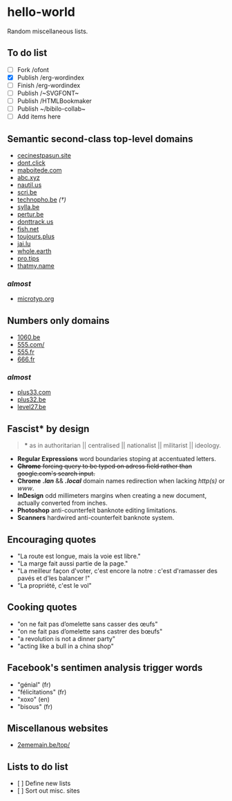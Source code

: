 # hello-world
Random miscellaneous lists.

## To do list
* [ ] Fork /ofont
* [x] Publish /erg-wordindex
* [ ] Finish /erg-wordindex
* [ ] Publish /~SVGFONT~
* [ ] Publish /HTMLBookmaker
* [ ] Publish ~/bibilo-collab~
* [ ] Add items here

## Semantic second-class top-level domains
* [cecinestpasun.site](http://cecinestpasun.site)
* [dont.click](http://dont.click)
* [maboitede.com](http://maboitede.com)
* [abc.xyz](http://abc.xyz)
* [nautil.us](http://nautil.us)
* [scri.be](http://scri.be)
* [technopho.be](technopho.be) *(†)*
* [sylla.be](http://sylla.be/)
* [pertur.be](http://pertur.be/)
* [donttrack.us](http://donttrack.us/)
* [fish.net](http://fish.net/)
* [toujours.plus](http://toujours.plus)
* [jai.lu](http://jai.lu)
* [whole.earth](http://whole.earth)
* [pro.tips](http://pro.tips)
* [thatmy.name](https://thatsmy.name)
### *almost*
* [microtyp.org](http://microtyp.org/)

## Numbers only domains
* [1060.be](http://1060.be)
* [555.com/](http://www.555.com/)
* [555.fr](http://www.555.fr/)
* [666.fr](http://666.fr/)
### *almost*
* [plus33.com](http://plus33.com)
* [plus32.be](https://www.plus32.be/)
* [level27.be](https://level27.be/)

## Fascist* by design
  > **\*** as in authoritarian || centralised || nationalist || militarist || ideology.    

* **Regular Expressions** word boundaries stoping at accentuated letters.
* ~~**Chrome** forcing query to be typed on adress field rather than google.com's search input.~~
* **Chrome** ***.lan*** && ***.local*** domain names redirection when lacking *http(s)* or *www*.
* **InDesign** odd millimeters margins when creating a new document, actually converted from inches.
* **Photoshop** anti-counterfeit banknote editing limitations.
* **Scanners** hardwired anti-counterfeit banknote system.

## Encouraging quotes
* "La route est longue, mais la voie est libre."
* "La marge fait aussi partie de la page."
* "La meilleur façon d'voter, c'est encore la notre : c'est d'ramasser des pavés et d'les balancer !"
* "La propriété, c'est le vol"

## Cooking quotes
* "on ne fait pas d’omelette sans casser des œufs"
* "on ne fait pas d’omelette sans castrer des bœufs"
* "a revolution is not a dinner party"
* "acting like a bull in a china shop"

## Facebook's sentimen analysis trigger words
* "génial" (fr)
* "félicitations" (fr)
* "xoxo" (en)
* "bisous" (fr)

## Miscellanous websites
* [2ememain.be/top/](https://www.2ememain.be/top/)

## Lists to do list
* [ ] Define new lists
* [ ] Sort out misc. sites
